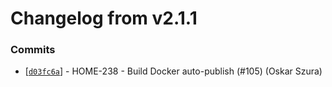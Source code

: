 # Changelog from v2.1.1
### Commits
* [[`d03fc6a`](http://github.com/smart-evolution/shapi/commit/d03fc6a4d609b504ed39fb80d1add023860c0489)] - HOME-238 - Build Docker auto-publish (#105) (Oskar Szura)